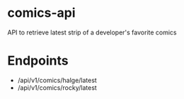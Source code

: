 # comics-api
API to retrieve latest strip of a developer's favorite comics

# Endpoints
* /api/v1/comics/halge/latest
* /api/v1/comics/rocky/latest
